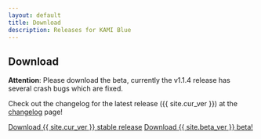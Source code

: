 ```yaml
---
layout: default
title: Download
description: Releases for KAMI Blue
---
```


## Download

**Attention**: Please download the beta, currently the v1.1.4 release has several crash bugs which are fixed.

Check out the changelog for the latest release ({{ site.cur_ver }}) at the [changelog](/changelog) page!

<a href="{{ site.github.jar_url }}" class="btnc">Download {{  site.cur_ver  }} stable release</a>
<a href="{{ site.github.beta_jar_url }}" class="btnc">Download {{  site.beta_ver  }} beta!</a>
